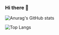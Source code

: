 ### Hi there 👋

<!--
**mrtrevisan/mrtrevisan** is a ✨ _special_ ✨ repository because its `README.md` (this file) appears on your GitHub profile.

Here are some ideas to get you started:

- 🔭 I’m currently working on ...
- 🌱 I’m currently learning ...
- 👯 I’m looking to collaborate on ...
- 🤔 I’m looking for help with ...
- 💬 Ask me about ...
- 📫 How to reach me: ...
- 😄 Pronouns: ...
- ⚡ Fun fact: ...
-->

![Anurag's GitHub stats](https://github-readme-stats.vercel.app/api?username=mrtrevisan&show_icons=true&theme=transparent)

![Top Langs](https://github-readme-stats.vercel.app/api/top-langs/?username=mrtrevisan&layout=compact&theme=transparent&langs_count=8)
